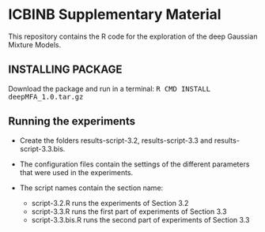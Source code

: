 # ICBINB Supplementary Material
This repository contains the R code for the exploration of the deep Gaussian Mixture Models.

## INSTALLING PACKAGE

Download the package and run in a terminal:
<tt>R CMD INSTALL deepMFA_1.0.tar.gz</tt>

## Running the experiments

* Create the folders results-script-3.2, results-script-3.3 and results-script-3.3.bis.

* The configuration files contain the settings of the different parameters that were used in the experiments.

* The script names contain the section name:
  - script-3.2.R runs the experiments of Section 3.2
  - script-3.3.R runs the first part of experiments of Section 3.3
  - script-3.3.bis.R runs the second part of experiments of Section 3.3
